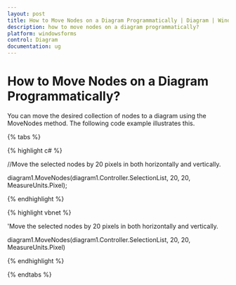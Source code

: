 ```yaml
---
layout: post
title: How to Move Nodes on a Diagram Programmatically | Diagram | Windows Forms | Syncfusion
description: how to move nodes on a diagram programmatically?
platform: windowsforms
control: Diagram
documentation: ug
---
```


# How to Move Nodes on a Diagram Programmatically?

You can move the desired collection of nodes to a diagram using the MoveNodes method. The following code example illustrates this.

{% tabs %}

{% highlight c# %}

//Move the selected nodes by 20 pixels in both horizontally and vertically.

diagram1.MoveNodes(diagram1.Controller.SelectionList, 20, 20, MeasureUnits.Pixel);

{% endhighlight %}

{% highlight vbnet %}

'Move the selected nodes by 20 pixels in both horizontally and vertically.

diagram1.MoveNodes(diagram1.Controller.SelectionList, 20, 20, MeasureUnits.Pixel)

{% endhighlight %}

{% endtabs %}

